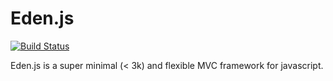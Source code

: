 Eden.js
======
[![Build Status](https://travis-ci.org/3den/edenjs.svg?branch=master)](https://travis-ci.org/3den/edenjs)

Eden.js is a super minimal (< 3k) and flexible MVC framework for javascript.
